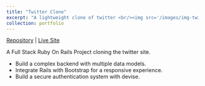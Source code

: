 ```yaml
---
title: "Twitter Clone"
excerpt: "A lightweight clone of twitter <br/><img src='/images/img-twitter.jpg'>"
collection: portfolio
---
```


[Repository](https://github.com/simandebvu/twitter-clone/) |
[Live Site](https://zim-twitter-clone.herokuapp.com/)

A Full Stack Ruby On Rails Project cloning the twitter site.

- Build a complex backend with multiple data models.
- Integrate Rails with Bootstrap for a responsive experience.
- Build a secure authentication system with devise.
